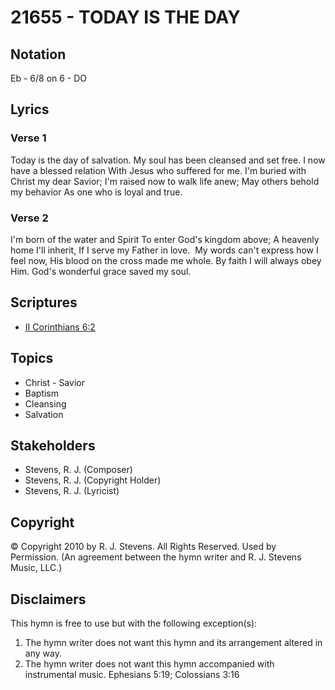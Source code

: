 # 21655 - TODAY IS THE DAY

## Notation

Eb - 6/8 on 6 - DO

## Lyrics

### Verse 1

Today is the day of salvation. My soul has been cleansed and set free.  I now have a blessed relation With Jesus who suffered for me. I'm buried with Christ my dear Savior; I'm raised now to walk life anew; May others behold my behavior As one who is loyal and true. 


### Verse 2

I'm born of the water and Spirit To enter God's kingdom above; A heavenly home I'll inherit, If I serve my Father in love.  My words can't express how I feel now, His blood on the cross made me whole.  By faith I will always obey Him. God's wonderful grace saved my soul.


## Scriptures

- [II Corinthians 6:2](https://www.biblegateway.com/passage/?search=II%20Corinthians%206%3A2)

## Topics

- Christ - Savior
- Baptism
- Cleansing
- Salvation

## Stakeholders

- Stevens, R. J. (Composer)
- Stevens, R. J. (Copyright Holder)
- Stevens, R. J. (Lyricist)

## Copyright

© Copyright 2010 by R. J. Stevens. All Rights Reserved. Used by Permission.
(An agreement between the hymn writer and R. J. Stevens Music, LLC.)

## Disclaimers

This hymn is free to use but with the following exception(s):
1. The hymn writer does not want this hymn and its arrangement altered in any way.
2. The hymn writer does not want this hymn accompanied with instrumental music.
Ephesians 5:19; Colossians 3:16


